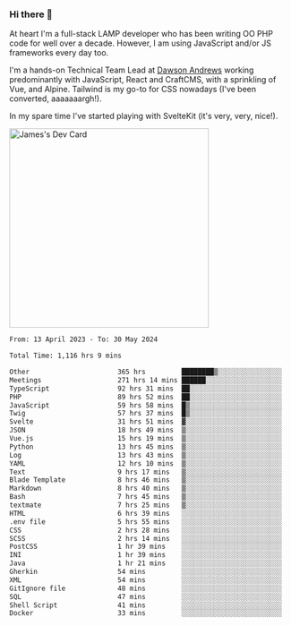 ### Hi there 👋

<!--
**JamesNock/JamesNock** is a ✨ _special_ ✨ repository because its `README.md` (this file) appears on your GitHub profile.

Here are some ideas to get you started:

- 🔭 I’m currently working on ...
- 🌱 I’m currently learning ...
- 👯 I’m looking to collaborate on ...
- 🤔 I’m looking for help with ...
- 💬 Ask me about ...
- 📫 How to reach me: ...
- 😄 Pronouns: ...
- ⚡ Fun fact: ...
-->
At heart I'm a full-stack LAMP developer who has been writing OO PHP code for well over a decade. However, I am using JavaScript and/or JS frameworks every day too.

I'm a hands-on Technical Team Lead at [Dawson Andrews](https://www.dawsonandrews.com/) working predominantly with JavaScript, React and CraftCMS, with a sprinkling of Vue, and Alpine. Tailwind is my go-to for CSS nowadays (I've been converted, aaaaaaargh!).

In my spare time I've started playing with SvelteKit (it's very, very, nice!).

<a href="https://app.daily.dev/h2onock"><img src="https://api.daily.dev/devcards/v2/XQraFlxE3JPWOlcSuOB2K.png?type=default&r=18u" width="356" alt="James's Dev Card"/></a>

<!--START_SECTION:waka-->

```txt
From: 13 April 2023 - To: 30 May 2024

Total Time: 1,116 hrs 9 mins

Other                      365 hrs         ████████▒░░░░░░░░░░░░░░░░   32.71 %
Meetings                   271 hrs 14 mins ██████░░░░░░░░░░░░░░░░░░░   24.31 %
TypeScript                 92 hrs 31 mins  ██░░░░░░░░░░░░░░░░░░░░░░░   08.29 %
PHP                        89 hrs 52 mins  ██░░░░░░░░░░░░░░░░░░░░░░░   08.05 %
JavaScript                 59 hrs 58 mins  █▒░░░░░░░░░░░░░░░░░░░░░░░   05.38 %
Twig                       57 hrs 37 mins  █▒░░░░░░░░░░░░░░░░░░░░░░░   05.16 %
Svelte                     31 hrs 51 mins  ▓░░░░░░░░░░░░░░░░░░░░░░░░   02.85 %
JSON                       18 hrs 49 mins  ▒░░░░░░░░░░░░░░░░░░░░░░░░   01.69 %
Vue.js                     15 hrs 19 mins  ▒░░░░░░░░░░░░░░░░░░░░░░░░   01.37 %
Python                     13 hrs 45 mins  ▒░░░░░░░░░░░░░░░░░░░░░░░░   01.23 %
Log                        13 hrs 43 mins  ▒░░░░░░░░░░░░░░░░░░░░░░░░   01.23 %
YAML                       12 hrs 10 mins  ▒░░░░░░░░░░░░░░░░░░░░░░░░   01.09 %
Text                       9 hrs 17 mins   ▒░░░░░░░░░░░░░░░░░░░░░░░░   00.83 %
Blade Template             8 hrs 46 mins   ▒░░░░░░░░░░░░░░░░░░░░░░░░   00.79 %
Markdown                   8 hrs 40 mins   ▒░░░░░░░░░░░░░░░░░░░░░░░░   00.78 %
Bash                       7 hrs 45 mins   ▒░░░░░░░░░░░░░░░░░░░░░░░░   00.70 %
textmate                   7 hrs 25 mins   ▒░░░░░░░░░░░░░░░░░░░░░░░░   00.67 %
HTML                       6 hrs 39 mins   ░░░░░░░░░░░░░░░░░░░░░░░░░   00.60 %
.env file                  5 hrs 55 mins   ░░░░░░░░░░░░░░░░░░░░░░░░░   00.53 %
CSS                        2 hrs 28 mins   ░░░░░░░░░░░░░░░░░░░░░░░░░   00.22 %
SCSS                       2 hrs 14 mins   ░░░░░░░░░░░░░░░░░░░░░░░░░   00.20 %
PostCSS                    1 hr 39 mins    ░░░░░░░░░░░░░░░░░░░░░░░░░   00.15 %
INI                        1 hr 39 mins    ░░░░░░░░░░░░░░░░░░░░░░░░░   00.15 %
Java                       1 hr 21 mins    ░░░░░░░░░░░░░░░░░░░░░░░░░   00.12 %
Gherkin                    54 mins         ░░░░░░░░░░░░░░░░░░░░░░░░░   00.08 %
XML                        54 mins         ░░░░░░░░░░░░░░░░░░░░░░░░░   00.08 %
GitIgnore file             48 mins         ░░░░░░░░░░░░░░░░░░░░░░░░░   00.07 %
SQL                        47 mins         ░░░░░░░░░░░░░░░░░░░░░░░░░   00.07 %
Shell Script               41 mins         ░░░░░░░░░░░░░░░░░░░░░░░░░   00.06 %
Docker                     33 mins         ░░░░░░░░░░░░░░░░░░░░░░░░░   00.05 %
```

<!--END_SECTION:waka-->
